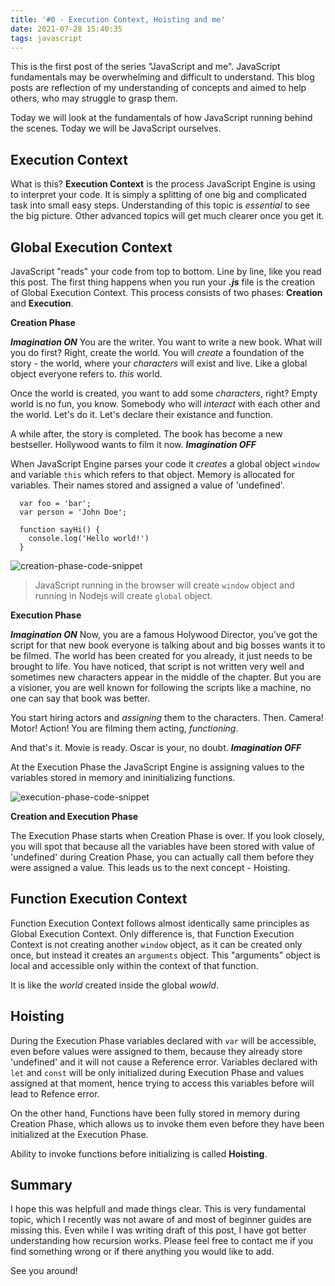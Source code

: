 ```yaml
---
title: '#0 - Execution Context, Hoisting and me'
date: 2021-07-28 15:40:35
tags: javascript
---
```


This is the first post of the series "JavaScript and me". JavaScript fundamentals may be overwhelming and difficult to understand. This blog posts are reflection of my understanding of concepts and aimed to help others, who may struggle to grasp them.

Today we will look at the fundamentals of how JavaScript running behind the scenes. Today we will be JavaScript ourselves.

## Execution Context

What is this? **Execution Context** is the process JavaScript Engine is using to interpret your code. It is simply a splitting of one big and complicated task into small easy steps. Understanding of this topic is *essential* to see the big picture. Other advanced topics will get much clearer once you get it.

## Global Execution Context

JavaScript "reads" your code from top to bottom. Line by line, like you read this post. The first thing happens when you run your ***.js*** file is the creation of Global Execution Context. This process consists of two phases: **Creation** and **Execution**.

**Creation Phase**

***Imagination ON***
You are the writer. You want to write a new book. What will you do first? Right, create the world. You will *create* a foundation of the story - the world, where your *characters* will exist and live. Like a global object everyone refers to. *this* world.

Once the world is created, you want to add some *characters*, right? Empty world is no fun, you know. Somebody who will *interact* with each other and the world. Let's do it. Let's declare their existance and function. 

A while after, the story is completed. The book has become a new bestseller. Hollywood wants to film it now.
***Imagination OFF***

When JavaScript Engine parses your code it *creates* a global object `window` and variable `this` which refers to that object. Memory is allocated for variables. Their names stored and assigned a value of 'undefined'. 


```
  var foo = 'bar';
  var person = 'John Doe';

  function sayHi() {
    console.log('Hello world!')
  }
```

![creation-phase-code-snippet](https://blog.skirianov.com/images/creation-phase.png)

> JavaScript running in the browser will create `window` object and running in Nodejs will create `global` object.

**Execution Phase**

***Imagination ON***
Now, you are a famous Holywood Director, you've got the script for that new book everyone is talking about and big bosses wants it to be filmed. The world has been created for you already, it just needs to be brought to life. You have noticed, that script is not written very well and sometimes new characters appear in the middle of the chapter. But you are a visioner, you are well known for following the scripts like a machine, no one can say that book was better.

You start hiring actors and *assigning* them to the characters. Then. Camera! Motor! Action! You are filming them acting, *functioning*. 

And that's it. Movie is ready. Oscar is your, no doubt.
***Imagination OFF***

At the Execution Phase the JavaScript Engine is assigning values to the variables stored in memory and ininitializing functions.

![execution-phase-code-snippet](https://blog.skirianov.com/images/execution-phase.png)

**Creation and Execution Phase**

The Execution Phase starts when Creation Phase is over. If you look closely, you will spot that because all the variables have been stored with value of 'undefined' during Creation Phase, you can actually call them before they were assigned a value. This leads us to the next concept - Hoisting.

## Function Execution Context

Function Execution Context follows almost identically same principles as Global Execution Context. Only difference is, that Function Execution Context is not creating another `window` object, as it can be created only once, but instead it creates an `arguments` object. This "arguments" object is local and accessible only within the context of that function.

It is like the *world* created inside the global *wowld*.

## Hoisting

During the Execution Phase variables declared with `var` will be accessible, even before values were assigned to them, because they already store 'undefined' and it will not cause a Reference error. Variables declared with `let` and `const` will be only initialized during Execution Phase and values assigned at that moment, hence trying to access this variables before will lead to Refence error. 

On the other hand, Functions have been fully stored in memory during Creation Phase, which allows us to invoke them even before they have been initialized at the Execution Phase. 

Ability to invoke functions before initializing is called **Hoisting**. 

## Summary

I hope this was helpfull and made things clear. This is very fundamental topic, which I recently was not aware of and most of beginner guides are missing this. Even while I was writing draft of this post, I have got better understanding how recursion works. Please feel free to contact me if you find something wrong or if there anything you would like to add. 

See you around!